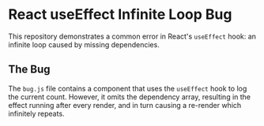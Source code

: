 # React useEffect Infinite Loop Bug

This repository demonstrates a common error in React's `useEffect` hook: an infinite loop caused by missing dependencies.

## The Bug

The `bug.js` file contains a component that uses the `useEffect` hook to log the current count.  However, it omits the dependency array, resulting in the effect running after every render, and in turn causing a re-render which infinitely repeats.
